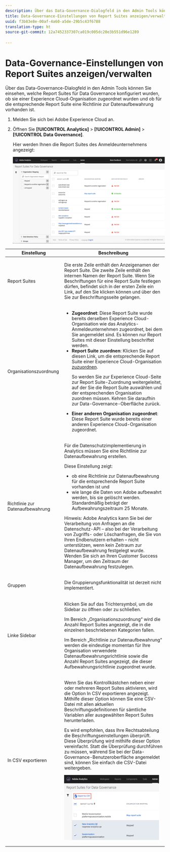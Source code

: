 ```yaml
---
description: Über das Data-Governance-Dialogfeld in den Admin Tools können Sie einsehen, welche Report Suites für Data Governance konfiguriert wurden, ob sie einer Experience Cloud-Organisation zugeordnet wurden und ob für die entsprechende Report Suite eine Richtlinie zur Datenaufbewahrung vorhanden ist.
title: Data-Governance-Einstellungen von Report Suites anzeigen/verwalten
uuid: f3b83e8e-00af-4a60-a5de-29b5c43f6788
translation-type: ht
source-git-commit: 12a7452337307ca019c005dc20e3b551d96e1289

---
```



# Data-Governance-Einstellungen von Report Suites anzeigen/verwalten

Über das Data-Governance-Dialogfeld in den Admin Tools können Sie einsehen, welche Report Suites für Data Governance konfiguriert wurden, ob sie einer Experience Cloud-Organisation zugeordnet wurden und ob für die entsprechende Report Suite eine Richtlinie zur Datenaufbewahrung vorhanden ist.

1. Melden Sie sich bei Adobe Experience Cloud an.
1. Öffnen Sie **[!UICONTROL Analytics]** > **[!UICONTROL Admin]** > **[!UICONTROL Data Governance]**.

   Hier werden Ihnen die Report Suites des Anmeldeunternehmens angezeigt:

   ![](assets/privacy_setup_an.png)

<table id="table_448292730FF0475E9DCB731882F9A29B"> 
 <thead> 
  <tr> 
   <th colname="col1" class="entry"> Einstellung </th> 
   <th colname="col2" class="entry"> Beschreibung </th> 
  </tr> 
 </thead>
 <tbody> 
  <tr> 
   <td colname="col1"> <p>Report Suites </p> </td> 
   <td colname="col2"> <p>Die erste Zeile enthält den Anzeigenamen der Report Suite. Die zweite Zeile enthält den internen Namen der Report Suite. Wenn Sie Beschriftungen für eine Report Suite festlegen dürfen, befindet sich in der ersten Zeile ein Link, auf den Sie klicken können und über den Sie zur Beschriftungsseite gelangen. </p> </td> 
  </tr> 
  <tr> 
   <td colname="col1"> <p>Organisationszuordnung </p> </td> 
   <td colname="col2"> 
    <ul id="ul_EF8F613B0C5E42D19DB60BD0C89C114B"> 
     <li id="li_B35EE88555F547EFBF55ADE9D0C9EC3B"><b>Zugeordnet</b>: Diese Report Suite wurde bereits derselben Experience Cloud-Organisation wie das Analytics-Anmeldeunternehmen zugeordnet, bei dem Sie angemeldet sind. Es können nur Report Suites mit dieser Einstellung beschriftet werden. </li> 
     <li id="li_4E800BF80CFF477BAA091EF272D9071C"><b>Report Suite zuordnen</b>: Klicken Sie auf diesen Link, um die entsprechende Report Suite einer Experience Cloud-Organisation <a href="https://marketing.adobe.com/resources/help/de_DE/mcloud/report-suite-mapping.html">zuzuordnen</a>. <p>So werden Sie zur Experience Cloud-Seite zur Report Suite-Zuordnung weitergeleitet, auf der Sie die Report Suite auswählen und der entsprechenden Organisation zuordnen müssen. Kehren Sie daraufhin zur Data-Governance-Oberfläche zurück. </p> </li> 
     <li id="li_FF825A65D089487BBF5FCB0D74D41CD7"><b>Einer anderen Organisation zugeordnet</b>: Diese Report Suite wurde bereits einer anderen Experience Cloud-Organisation zugeordnet. </li> 
    </ul> </td> 
  </tr> 
  <tr> 
   <td colname="col1"> <p>Richtlinie zur Datenaufbewahrung </p> </td> 
   <td colname="col2"> <p>Für die Datenschutzimplementierung in Analytics müssen Sie eine Richtlinie zur Datenaufbewahrung erstellen. </p> <p>Diese Einstellung zeigt: </p> 
    <ul> 
     <li>ob eine Richtlinie zur Datenaufbewahrung für die entsprechende Report Suite vorhanden ist und </li> 
     <li>wie lange die Daten von Adobe aufbewahrt werden, bis sie gelöscht werden. Standardmäßig beträgt der Aufbewahrungszeitraum 25 Monate. </li> 
    </ul> <p>Hinweis: Adobe Analytics kann Sie bei der Verarbeitung von Anfragen an die Datenschutz-API – also bei der Verarbeitung von Zugriffs- oder Löschanfragen, die Sie von Ihren Endbenutzern erhalten – nicht unterstützen, wenn kein Zeitraum zur Datenaufbewahrung festgelegt wurde. Wenden Sie sich an Ihren Customer Success Manager, um den Zeitraum der Datenaufbewahrung festzulegen. </p> </td> 
  </tr> 
  <tr> 
   <td colname="col1"> <p>Gruppen </p> </td> 
   <td colname="col2"> <p>Die Gruppierungsfunktionalität ist derzeit nicht implementiert. </p> </td> 
  </tr> 
  <tr> 
   <td colname="col1"> <p>Linke Sidebar </p> </td> 
   <td colname="col2"> <p>Klicken Sie auf das Trichtersymbol, um die Sidebar zu öffnen oder zu schließen. </p> <p>Im Bereich „Organisationszuordnung“ wird die Anzahl Report Suites angezeigt, die in die einzelnen beschriebenen Kategorien fallen. </p> <p>Im Bereich „Richtlinie zur Datenaufbewahrung“ werden die eindeutige momentan für Ihre Organisation verwendete Datenaufbewahrungsrichtlinie sowie die Anzahl Report Suites angezeigt, die dieser Aufbewahrungsrichtlinie zugeordnet wurde. </p> </td> 
  </tr> 
  <tr> 
   <td colname="col1"> <p>In CSV exportieren </p> </td> 
   <td colname="col2"> <p>Wenn Sie das Kontrollkästchen neben einer oder mehreren Report Suites aktivieren, wird die Option <span class="uicontrol">In CSV exportieren</span> angezeigt. Mithilfe dieser Option können Sie eine CSV-Datei mit allen aktuellen Beschriftungsdefinitionen für sämtliche Variablen aller ausgewählten Report Suites herunterladen. </p> <p>Es wird empfohlen, dass Ihre Rechtsabteilung die Beschriftungseinstellungen überprüft. Diese Überprüfung wird mithilfe dieser Option vereinfacht. Statt die Überprüfung durchführen zu müssen, während Sie bei der Data-Governance-Benutzeroberfläche angemeldet sind, können Sie einfach die CSV-Datei weitergeben. </p> <p><img placement="break"  src="assets/export_csv.png" width="300px" id="image_5FE821B2D07B402D8E0F6FE53D6FC52E" /> </p> </td> 
  </tr> 
 </tbody> 
</table>

